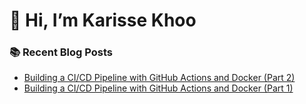 <h1 dir="auto"> 👋 Hi, I’m Karisse Khoo</h1>

### 📚 Recent Blog Posts
<!-- BLOG-POST-LIST:START -->
- [Building a CI/CD Pipeline with GitHub Actions and Docker &lpar;Part 2&rpar;](https://faun.pub/building-a-ci-cd-pipeline-with-github-actions-and-docker-part-2-f11ee88c63c?source=rss-dd0461c89f04------2)
- [Building a CI/CD Pipeline with GitHub Actions and Docker &lpar;Part 1&rpar;](https://faun.pub/building-a-ci-cd-pipeline-with-github-actions-and-docker-part-1-a9d8709c31fb?source=rss-dd0461c89f04------2)
<!-- BLOG-POST-LIST:END -->
